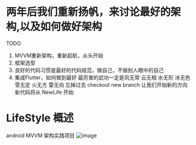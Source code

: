# 两年后我们重新扬帆，来讨论最好的架构,以及如何做好架构
TODO
1. MVVM重新架构，重新起航，从头开始
2. 框架选型
3. 良好的代码习惯是最好的代码规范，做自己，不做别人眼中的自己
4. 集成Flutter，如何做到最好
最厉害的武功一定是风无常 云无相 水无形 冰无色 雪无定 火无方 雷无向
忘掉过去 checkout new branch 让我们开始新的方向
新代码将从 NewLife 开始

# LifeStyle 概述
android MVVM 架构实践项目
![image](https://github.com/Papeone/LifeStyle/raw/NewLife/image/mvvm.png)



